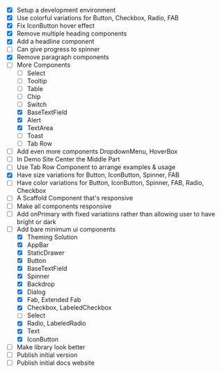 - [x] Setup a development environment
- [x] Use colorful variations for Button, Checkbox, Radio, FAB
- [x] Fix IconButton hover effect
- [x] Remove multiple heading components
- [x] Add a headline component
- [ ] Can give progress to spinner
- [x] Remove paragraph components
- [ ] More Components
  - [ ] Select
  - [ ] Tooltip
  - [ ] Table
  - [ ] Chip  
  - [ ] Switch
  - [x] BaseTextField
  - [x] Alert
  - [x] TextArea
  - [ ] Toast
  - [ ] Tab Row
- [ ] Add even more components DropdownMenu, HoverBox
- [ ] In Demo Site Center the Middle Part
- [ ] Use Tab Row Component to arrange examples & usage
- [x] Have size variations for Button, IconButton, Spinner, FAB
- [ ] Have color variations for Button, IconButton, Spinner, FAB, Radio, Checkbox
- [ ] A Scaffold Component that's responsive
- [ ] Make all components responsive
- [ ] Add onPrimary with fixed variations rather than allowing user to have bright or dark
- [ ] Add bare minimum ui components
    - [x] Theming Solution
    - [x] AppBar
    - [x] StaticDrawer
    - [x] Button
    - [x] BaseTextField
    - [x] Spinner
    - [x] Backdrop
    - [x] Dialog
    - [x] Fab, Extended Fab
    - [x] Checkbox, LabeledCheckbox
    - [ ] Select
    - [x] Radio, LabeledRadio
    - [x] Text
    - [x] IconButton
- [ ] Make library look better
- [ ] Publish initial version
- [ ] Publish initial docs website